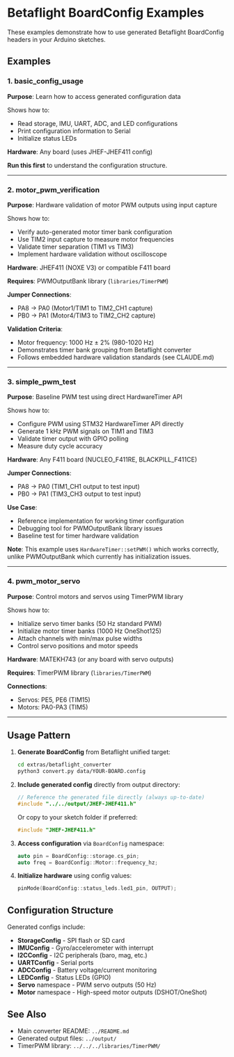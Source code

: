 # Betaflight BoardConfig Examples

These examples demonstrate how to use generated Betaflight BoardConfig headers in your Arduino sketches.

## Examples

### 1. basic_config_usage

**Purpose**: Learn how to access generated configuration data

Shows how to:
- Read storage, IMU, UART, ADC, and LED configurations
- Print configuration information to Serial
- Initialize status LEDs

**Hardware**: Any board (uses JHEF-JHEF411 config)

**Run this first** to understand the configuration structure.

---

### 2. motor_pwm_verification

**Purpose**: Hardware validation of motor PWM outputs using input capture

Shows how to:
- Verify auto-generated motor timer bank configuration
- Use TIM2 input capture to measure motor frequencies
- Validate timer separation (TIM1 vs TIM3)
- Implement hardware validation without oscilloscope

**Hardware**: JHEF411 (NOXE V3) or compatible F411 board

**Requires**: PWMOutputBank library (`libraries/TimerPWM`)

**Jumper Connections**:
- PA8 → PA0 (Motor1/TIM1 to TIM2_CH1 capture)
- PB0 → PA1 (Motor4/TIM3 to TIM2_CH2 capture)

**Validation Criteria**:
- Motor frequency: 1000 Hz ± 2% (980-1020 Hz)
- Demonstrates timer bank grouping from Betaflight converter
- Follows embedded hardware validation standards (see CLAUDE.md)

---

### 3. simple_pwm_test

**Purpose**: Baseline PWM test using direct HardwareTimer API

Shows how to:
- Configure PWM using STM32 HardwareTimer API directly
- Generate 1 kHz PWM signals on TIM1 and TIM3
- Validate timer output with GPIO polling
- Measure duty cycle accuracy

**Hardware**: Any F411 board (NUCLEO_F411RE, BLACKPILL_F411CE)

**Jumper Connections**:
- PA8 → PA0 (TIM1_CH1 output to test input)
- PB0 → PA1 (TIM3_CH3 output to test input)

**Use Case**:
- Reference implementation for working timer configuration
- Debugging tool for PWMOutputBank library issues
- Baseline test for timer hardware validation

**Note**: This example uses `HardwareTimer::setPWM()` which works correctly,
unlike PWMOutputBank which currently has initialization issues.

---

### 4. pwm_motor_servo

**Purpose**: Control motors and servos using TimerPWM library

Shows how to:
- Initialize servo timer banks (50 Hz standard PWM)
- Initialize motor timer banks (1000 Hz OneShot125)
- Attach channels with min/max pulse widths
- Control servo positions and motor speeds

**Hardware**: MATEKH743 (or any board with servo outputs)

**Requires**: TimerPWM library (`libraries/TimerPWM`)

**Connections**:
- Servos: PE5, PE6 (TIM15)
- Motors: PA0-PA3 (TIM5)

---

## Usage Pattern

1. **Generate BoardConfig** from Betaflight unified target:
   ```bash
   cd extras/betaflight_converter
   python3 convert.py data/YOUR-BOARD.config
   ```

2. **Include generated config** directly from output directory:
   ```cpp
   // Reference the generated file directly (always up-to-date)
   #include "../../output/JHEF-JHEF411.h"
   ```

   Or copy to your sketch folder if preferred:
   ```cpp
   #include "JHEF-JHEF411.h"
   ```

3. **Access configuration** via `BoardConfig` namespace:
   ```cpp
   auto pin = BoardConfig::storage.cs_pin;
   auto freq = BoardConfig::Motor::frequency_hz;
   ```

4. **Initialize hardware** using config values:
   ```cpp
   pinMode(BoardConfig::status_leds.led1_pin, OUTPUT);
   ```

## Configuration Structure

Generated configs include:

- **StorageConfig** - SPI flash or SD card
- **IMUConfig** - Gyro/accelerometer with interrupt
- **I2CConfig** - I2C peripherals (baro, mag, etc.)
- **UARTConfig** - Serial ports
- **ADCConfig** - Battery voltage/current monitoring
- **LEDConfig** - Status LEDs (GPIO)
- **Servo** namespace - PWM servo outputs (50 Hz)
- **Motor** namespace - High-speed motor outputs (DSHOT/OneShot)

## See Also

- Main converter README: `../README.md`
- Generated output files: `../output/`
- TimerPWM library: `../../../libraries/TimerPWM/`
